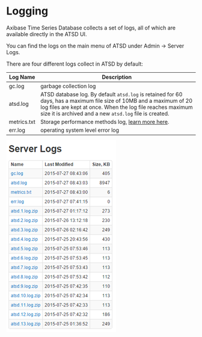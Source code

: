 # Logging

Axibase Time Series Database collects a set of logs, all of which are
available directly in the ATSD UI.

You can find the logs on the main menu of ATSD under Admin -\> Server
Logs.

There are four different logs collect in ATSD by default:

| Log Name | Description |
| --- | --- |
| gc.log | garbage collection log |
| atsd.log | ATSD database log. By default `atsd.log` is retained for 60 days, has a maximum file size of 10MB and a maximum of 20 log files are kept at once. When the log file reaches maximum size it is archived and a new `atsd.log` file is created. |
| metrics.txt | Storage performance methods log, [learn more here](monitoring.md "Internal Metrics"). |
| err.log | operating system level error log |


![server logs](images/server_logs_atsd.png "server_logs_atsd")